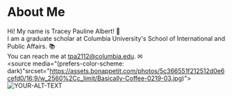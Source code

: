 # About Me
Hi! My name is Tracey Pauline Albert! 👋 </br>
I am a graduate scholar at Columbia University's School of International and Public Affairs. 📚 </br>
You can reach me at tpa2112@columbia.edu. ✉ </br>
<picture>
 <source media="(prefers-color-scheme: dark)"srcset="https://assets.bonappetit.com/photos/5c366551f212512d0e6cefd0/16:9/w_2560%2Cc_limit/Basically-Coffee-0219-03.jpg)">
 <source media="(prefers-color-scheme: light" srcset="https://www.thespruceeats.com/thmb/ZYbtQjvX3CIb_1KlAUNK7l13g08=/6016x4016/filters:fill(auto,1)/rustic-homemade-dark-chocolate-936924800-5af8785c8023b90036231feb.jpg">
 <img alt="YOUR-ALT-TEXT" src="https://www.cuppabean.com/wp-content/uploads/2020/11/coffee-mocha.jpg">
 </picture>


